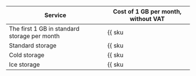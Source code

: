 | Service | Cost of 1 GB per month, without VAT |
| --- | --- |
| The first 1 GB in standard storage per month | {{ sku|USD|storage.bucket.used_space.standard|month|string }} |
| Standard storage | {{ sku|USD|storage.bucket.used_space.standard|pricingRate.720|month|string }} |
| Cold storage | {{ sku|USD|storage.bucket.used_space.cold|month|string }} |
| Ice storage | {{ sku|USD|storage.bucket.used_space.ice|month|string }} |